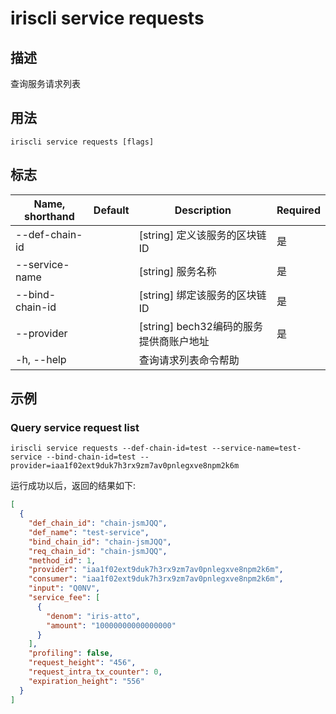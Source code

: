# iriscli service requests 

## 描述

查询服务请求列表

## 用法

```
iriscli service requests [flags]
```

## 标志

| Name, shorthand       | Default                 | Description                                                                                                                                           | Required |
| --------------------- | ----------------------- | ----------------------------------------------------------------------------------------------------------------------------------------------------- | -------- |
| --def-chain-id        |                         | [string] 定义该服务的区块链ID                                                                                              | 是       |
| --service-name        |                         | [string] 服务名称                                                                                                                                 | 是       |
| --bind-chain-id       |                         | [string] 绑定该服务的区块链ID                                                                                                                                 | 是       |
| --provider            |                         | [string] bech32编码的服务提供商账户地址                                                                       | 是       |
| -h, --help            |                         | 查询请求列表命令帮助                                                                                                                                         |          |

## 示例

### Query service request list
```shell
iriscli service requests --def-chain-id=test --service-name=test-service --bind-chain-id=test --provider=iaa1f02ext9duk7h3rx9zm7av0pnlegxve8npm2k6m
```

运行成功以后，返回的结果如下:

```json
[
  {
    "def_chain_id": "chain-jsmJQQ",
    "def_name": "test-service",
    "bind_chain_id": "chain-jsmJQQ",
    "req_chain_id": "chain-jsmJQQ",
    "method_id": 1,
    "provider": "iaa1f02ext9duk7h3rx9zm7av0pnlegxve8npm2k6m",
    "consumer": "iaa1f02ext9duk7h3rx9zm7av0pnlegxve8npm2k6m",
    "input": "Q0NV",
    "service_fee": [
      {
        "denom": "iris-atto",
        "amount": "10000000000000000"
      }
    ],
    "profiling": false,
    "request_height": "456",
    "request_intra_tx_counter": 0,
    "expiration_height": "556"
  }
]
```

